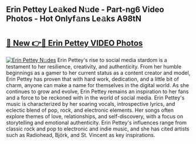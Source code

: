 ## Erin Pettey Le𝚊ked N𝚞de - Part-ng6 Video Photos - Hot Onlyf𝚊ns Le𝚊ks A98tN

# <h2><a href="http://ab18353.deff.icu/?id=Erin+Pettey">🔗 New 👉🔴 Erin Pettey VIDEO Photos</a></h2>

[![Erin Pettey N𝚞des](https://i.imgur.com/rIISA9y.gif)](http://ab18353.deff.icu/?id=Erin+Pettey)
Erin Pettey's rise to social media stardom is a testament to her resilience, creativity, and authenticity. From her humble beginnings as a gamer to her current status as a content creator and model, Erin Pettey has proven that with hard work, dedication, and a little bit of charm, anyone can make a name for themselves in the digital world. As she continues to grow and evolve, Erin Pettey remains an inspiration to her fans and a force to be reckoned with in the world of social media. Erin Pettey's music is characterized by her soaring vocals, introspective lyrics, and eclectic blend of pop, rock, and electronic elements. Her songs often explore themes of love, relationships, and self-discovery, with a focus on storytelling and emotional authenticity. Erin Pettey's influences range from classic rock and pop to electronic and indie music, and she has cited artists such as Radiohead, Björk, and St. Vincent as key inspirations.
